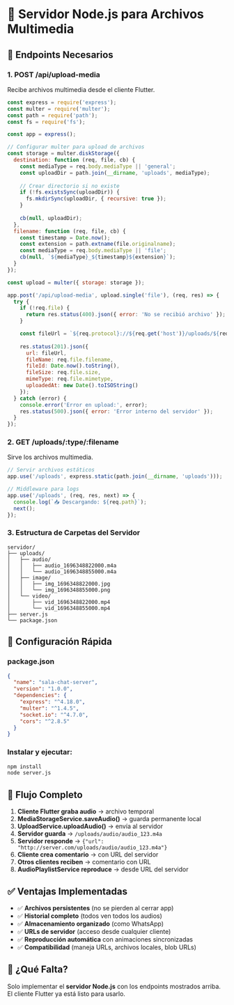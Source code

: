 # 📡 **Servidor Node.js para Archivos Multimedia**

## 🚀 **Endpoints Necesarios**

### 1. **POST /api/upload-media**
Recibe archivos multimedia desde el cliente Flutter.

```javascript
const express = require('express');
const multer = require('multer');
const path = require('path');
const fs = require('fs');

const app = express();

// Configurar multer para upload de archivos
const storage = multer.diskStorage({
  destination: function (req, file, cb) {
    const mediaType = req.body.mediaType || 'general';
    const uploadDir = path.join(__dirname, 'uploads', mediaType);
    
    // Crear directorio si no existe
    if (!fs.existsSync(uploadDir)) {
      fs.mkdirSync(uploadDir, { recursive: true });
    }
    
    cb(null, uploadDir);
  },
  filename: function (req, file, cb) {
    const timestamp = Date.now();
    const extension = path.extname(file.originalname);
    const mediaType = req.body.mediaType || 'file';
    cb(null, `${mediaType}_${timestamp}${extension}`);
  }
});

const upload = multer({ storage: storage });

app.post('/api/upload-media', upload.single('file'), (req, res) => {
  try {
    if (!req.file) {
      return res.status(400).json({ error: 'No se recibió archivo' });
    }

    const fileUrl = `${req.protocol}://${req.get('host')}/uploads/${req.body.mediaType}/${req.file.filename}`;
    
    res.status(201).json({
      url: fileUrl,
      fileName: req.file.filename,
      fileId: Date.now().toString(),
      fileSize: req.file.size,
      mimeType: req.file.mimetype,
      uploadedAt: new Date().toISOString()
    });
  } catch (error) {
    console.error('Error en upload:', error);
    res.status(500).json({ error: 'Error interno del servidor' });
  }
});
```

### 2. **GET /uploads/:type/:filename**
Sirve los archivos multimedia.

```javascript
// Servir archivos estáticos
app.use('/uploads', express.static(path.join(__dirname, 'uploads')));

// Middleware para logs
app.use('/uploads', (req, res, next) => {
  console.log(`📥 Descargando: ${req.path}`);
  next();
});
```

### 3. **Estructura de Carpetas del Servidor**
```
servidor/
├── uploads/
│   ├── audio/
│   │   ├── audio_1696348822000.m4a
│   │   └── audio_1696348855000.m4a
│   ├── image/
│   │   ├── img_1696348822000.jpg
│   │   └── img_1696348855000.png
│   └── video/
│       ├── vid_1696348822000.mp4
│       └── vid_1696348855000.mp4
├── server.js
└── package.json
```

## 🔧 **Configuración Rápida**

### **package.json**
```json
{
  "name": "sala-chat-server",
  "version": "1.0.0",
  "dependencies": {
    "express": "^4.18.0",
    "multer": "^1.4.5",
    "socket.io": "^4.7.0",
    "cors": "^2.8.5"
  }
}
```

### **Instalar y ejecutar:**
```bash
npm install
node server.js
```

## 🔄 **Flujo Completo**

1. **Cliente Flutter graba audio** → archivo temporal
2. **MediaStorageService.saveAudio()** → guarda permanente local
3. **UploadService.uploadAudio()** → envía al servidor
4. **Servidor guarda** → `/uploads/audio/audio_123.m4a`
5. **Servidor responde** → `{"url": "http://server.com/uploads/audio/audio_123.m4a"}`
6. **Cliente crea comentario** → con URL del servidor
7. **Otros clientes reciben** → comentario con URL
8. **AudioPlaylistService reproduce** → desde URL del servidor

## ✅ **Ventajas Implementadas**

- ✅ **Archivos persistentes** (no se pierden al cerrar app)
- ✅ **Historial completo** (todos ven todos los audios)
- ✅ **Almacenamiento organizado** (como WhatsApp)
- ✅ **URLs de servidor** (acceso desde cualquier cliente)
- ✅ **Reproducción automática** con animaciones sincronizadas
- ✅ **Compatibilidad** (maneja URLs, archivos locales, blob URLs)

## 🎯 **¿Qué Falta?**

Solo implementar el **servidor Node.js** con los endpoints mostrados arriba. El cliente Flutter ya está listo para usarlo.